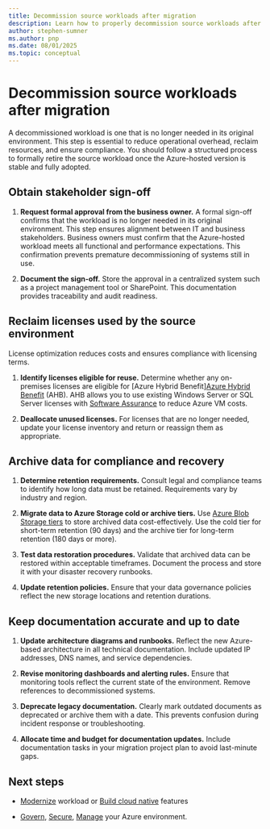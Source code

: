 ```yaml
---
title: Decommission source workloads after migration
description: Learn how to properly decommission source workloads after Azure migration. Get step-by-step guidance on stakeholder sign-off, license optimization, data archival, and documentation updates to reduce costs and ensure compliance.
author: stephen-sumner
ms.author: pnp
ms.date: 08/01/2025
ms.topic: conceptual
---
```


# Decommission source workloads after migration

A decommissioned workload is one that is no longer needed in its original environment. This step is essential to reduce operational overhead, reclaim resources, and ensure compliance. You should follow a structured process to formally retire the source workload once the Azure-hosted version is stable and fully adopted.

## Obtain stakeholder sign-off

1. **Request formal approval from the business owner.** A formal sign-off confirms that the workload is no longer needed in its original environment. This step ensures alignment between IT and business stakeholders. Business owners must confirm that the Azure-hosted workload meets all functional and performance expectations. This confirmation prevents premature decommissioning of systems still in use.

2. **Document the sign-off.** Store the approval in a centralized system such as a project management tool or SharePoint. This documentation provides traceability and audit readiness.

## Reclaim licenses used by the source environment

License optimization reduces costs and ensures compliance with licensing terms.

1. **Identify licenses eligible for reuse.** Determine whether any on-premises licenses are eligible for [Azure Hybrid Benefit][Azure Hybrid Benefit](/azure/virtual-machines/windows/hybrid-use-benefit-licensing) (AHB). AHB allows you to use existing Windows Server or SQL Server licenses with [Software Assurance](https://www.microsoft.com/licensing/licensing-programs/software-assurance-default) to reduce Azure VM costs.

2. **Deallocate unused licenses.** For licenses that are no longer needed, update your license inventory and return or reassign them as appropriate.

## Archive data for compliance and recovery

1. **Determine retention requirements.** Consult legal and compliance teams to identify how long data must be retained. Requirements vary by industry and region.

2. **Migrate data to Azure Storage cold or archive tiers.** Use [Azure Blob Storage tiers](/azure/storage/blobs/access-tiers-overview) to store archived data cost-effectively. Use the cold tier for short-term retention (90 days) and the archive tier for long-term retention (180 days or more).

3. **Test data restoration procedures.** Validate that archived data can be restored within acceptable timeframes. Document the process and store it with your disaster recovery runbooks.

4. **Update retention policies.** Ensure that your data governance policies reflect the new storage locations and retention durations.

## Keep documentation accurate and up to date

1. **Update architecture diagrams and runbooks.** Reflect the new Azure-based architecture in all technical documentation. Include updated IP addresses, DNS names, and service dependencies.

2. **Revise monitoring dashboards and alerting rules.** Ensure that monitoring tools reflect the current state of the environment. Remove references to decommissioned systems.

3. **Deprecate legacy documentation.** Clearly mark outdated documents as deprecated or archive them with a date. This prevents confusion during incident response or troubleshooting.

4. **Allocate time and budget for documentation updates.** Include documentation tasks in your migration project plan to avoid last-minute gaps.

## Next steps

- [Modernize](/azure/cloud-adoption-framework/modernize/) workload or [Build cloud native](/azure/cloud-adoption-framework/innovate/) features

- [Govern](/azure/cloud-adoption-framework/govern/), [Secure](/azure/cloud-adoption-framework/secure/overview), [Manage](/azure/cloud-adoption-framework/manage/) your Azure environment.
